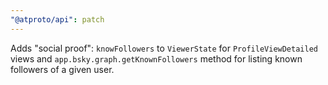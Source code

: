 ```yaml
---
"@atproto/api": patch
---
```


Adds "social proof": `knowFollowers` to `ViewerState` for `ProfileViewDetailed`
views and `app.bsky.graph.getKnownFollowers` method for listing known followers
of a given user.
